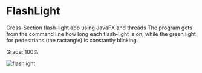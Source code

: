 # FlashLight
Cross-Section flash-light app using JavaFX and threads
The program gets from the command line how long each flash-light is on, while the green light for pedestrians (the ractangle) is constantly blinking.

Grade: 100%

![flashlight](https://github.com/tehilakiper/FlashLight/assets/109146074/99083a34-6719-4f16-98c8-a3e276e3a26c)
